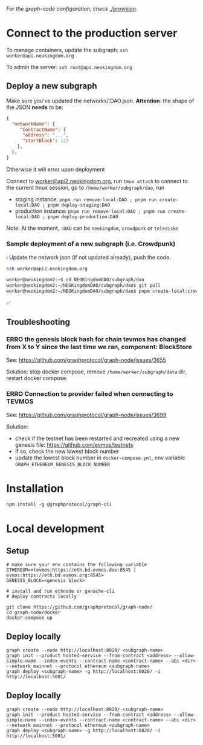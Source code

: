 *For the graph-node configuration, check [./provision](./provision.md).*

# Connect to the production server

To manage containers, update the subgraph: `ssh worker@api.neokingdom.org`

To admin the server: `ssh root@api.neokingdom.org`

## Deploy a new subgraph

Make sure you've updated the networks/:DAO.json. **Attention**: the shape of the JSON **needs** to be:

```JSON
{
  "networkName": {
     "ContractName": {
      "address": "...",
      "startBlock": 123
    },
  },
}
```

Otherwise it will error upon deployment

Connect to worker@api2.neokingdom.org, run `tmux attach` to connect to the current tmux session, go to `/home/worker/subgraph/dao`, run 

- staging instance: `pnpm run remove-local:DAO ; pnpm run create-local:DAO ; pnpm deploy-staging:DAO`
- production instance: `pnpm run remove-local:DAO ; pnpm run create-local:DAO ; pnpm deploy-production:DAO`

Note: At the moment, `:DAO` can be `neokingdom`, `crowdpunk` or `teledisko`

### Sample deployment of a new subgraph (i.e. Crowdpunk)

ℹ️ Update the network json (if not updated already), push the code.

```bash
ssh worker@api2.neokingdom.org

worker@neokingdom2:~$ cd NEOKingdomDAO/subgraph/dao
worker@neokingdom2:~/NEOKingdomDAO/subgraph/dao$ git pull
worker@neokingdom2:~/NEOKingdomDAO/subgraph/dao$ pnpm create-local:crowdpunk; pnpm deploy-production:crowdpunk
```

✅

## Troubleshooting

### ERRO the genesis block hash for chain tevmos has changed from X to Y since the last time we ran, component: BlockStore

See: https://github.com/graphprotocol/graph-node/issues/3655

Solution: stop docker compose, remove `/home/worker/subgraph/data` dir, restart docker compose.

### ERRO Connection to provider failed when connecting to TEVMOS

See: https://github.com/graphprotocol/graph-node/issues/3699

Solution:
- check if the testnet has been restarted and recreated using a new genesis file: https://github.com/evmos/testnets
- if so, check the new lowest block number
- update the lowest block number in `docker-compose.yml`, env variable `GRAPH_ETHEREUM_GENESIS_BLOCK_NUMBER`


# Installation
```
npm install -g @graphprotocol/graph-cli
```

# Local development

## Setup
```
# make sure your env contains the following variable
ETHEREUM=<tevmos:https://eth.bd.evmos.dev:8545 | evmos:https://eth.bd.evmos.org:8545>
GENESIS_BLOCK=<genesis block>

# install and run ethnode or ganache-cli
# deploy contracts locally

git clone https://github.com/graphprotocol/graph-node/
cd graph-node/docker
docker-compose up
```

## Deploy locally
```
graph create --node http://localhost:8020/ <subgraph-name>
graph init --product hosted-service --from-contract <address> --allow-simple-name --index-events --contract-name <contract-name> --abi <dir> --network mainnet --protocol ethereum <subgraph-name>
graph deploy <subgraph-name> -g http://localhost:8020/ -i http://localhost:5001/
```

## Deploy locally
```
graph create --node http://localhost:8020/ <subgraph-name>
graph init --product hosted-service --from-contract <address> --allow-simple-name --index-events --contract-name <contract-name> --abi <dir> --network mainnet --protocol ethereum <subgraph-name>
graph deploy <subgraph-name> -g http://localhost:8020/ -i http://localhost:5001/
```